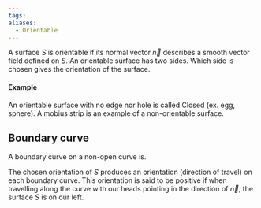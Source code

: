 ```yaml
---
tags: 
aliases:
  - Orientable
---
```

A surface $S$ is orientable if its normal vector $\vec{n}$ describes a smooth vector field defined on $S$. An orientable surface has two sides. Which side is chosen gives the orientation of the surface.
#### Example
An orientable surface with no edge nor hole is called Closed (ex. egg, sphere).
A mobius strip is an example of a non-orientable surface.  
## Boundary curve
A boundary curve on a non-open curve is.

The chosen orientation of $S$ produces an orientation (direction of travel) on each boundary curve. This orientation is said to be positive if when travelling along the curve with our heads pointing in the direction of $\vec{n}$, the surface $S$ is on our left.